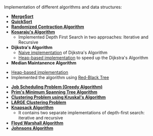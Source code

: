 Implementation of different algorithms and data structures:

* [__MergeSort__](MergeSort/)
* [__QuickSort__](QuickSort/)
* [**Randomized Contraction Algorithm**](RandomizedContractionAlgo/)
* [**Kosaraju's Algorithm**](StronglyConnectedComponents/)
  * Implemented Depth First Search in two approaches: Iterative and Recursive
* **Dijkstra's Algorithm**
  + [Naive implementation](Naive-DijkstraAlgo/) of Dijkstra's Algorithm
  - [Heap-based implementation](Heap-based-DijkstraAlgo/) to speed up the Dijkstra's Algorithm
*  **Median Maintanence Algorithm**
  + [Heap-based implementation](Heap-based-Median-Maintanence-Algo/)
  + Implemented the algorithm using [Red-Black Tree](Red-Black-Tree-Implementation-of-Median-Maintenance-Algo/)
* [**Job Scheduling Problem (Greedy Algorithm)**](Job-Scheduling-Problem/)
* [**Prim's Minimum Spanning Tree Algorithm**](Prims-Minimum-Spanning-Tree-Algorithm/)
* [**Clustering Problem using Kruskal's Algorithm**](Kruskals-Algorithm/)  
* [**LARGE Clustering Problem**](Large-Clustering-Problem/)
* [**Knapsack Algorithm**](Knapsack-Algorithm/)
  + It contains two separate implementations of depth-first search: iterative and recursive
* [**Floyd Warshall Algorithm**](Floyd-Warshall-Algorithm/)
* [**Johnsons Algorithm**](Johnsons-Algorithm/)






